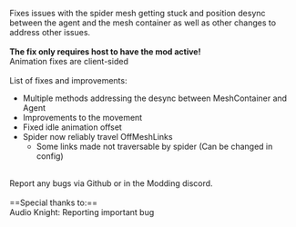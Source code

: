 Fixes issues with the spider mesh getting stuck and position desync between the agent and the mesh container as well as other changes to address other issues.<br>
<br>
**The fix only requires host to have the mod active!**<br>
Animation fixes are client-sided<br>
<br>
List of fixes and improvements: <br>
- Multiple methods addressing the desync between MeshContainer and Agent
- Improvements to the movement
- Fixed idle animation offset
- Spider now reliably travel OffMeshLinks
	- Some links made not traversable by spider (Can be changed in config)
<br>
Report any bugs via Github or in the Modding discord. <br>
<br>
==Special thanks to:== <br>
Audio Knight: Reporting important bug